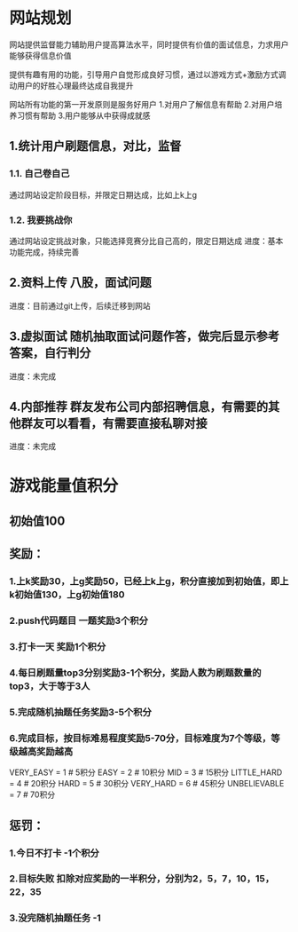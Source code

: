 # 网站规划
网站提供监督能力辅助用户提高算法水平，同时提供有价值的面试信息，力求用户能够获得信息价值

提供有趣有用的功能，引导用户自觉形成良好习惯，通过以游戏方式+激励方式调动用户的好胜心理最终达成自我提升

网站所有功能的第一开发原则是服务好用户
1.对用户了解信息有帮助
2.对用户培养习惯有帮助
3.用户能够从中获得成就感

## 1.统计用户刷题信息，对比，监督 
### 1.1. 自己卷自己
通过网站设定阶段目标，并限定日期达成，比如上k上g
### 1.2. 我要挑战你
通过网站设定挑战对象，只能选择竞赛分比自己高的，限定日期达成
进度：基本功能完成，持续完善
## 2.资料上传 八股，面试问题
进度：目前通过git上传，后续迁移到网站
## 3.虚拟面试 随机抽取面试问题作答，做完后显示参考答案，自行判分
进度：未完成
## 4.内部推荐 群友发布公司内部招聘信息，有需要的其他群友可以看看，有需要直接私聊对接
进度：未完成

# 游戏能量值积分
## 初始值100
## 奖励：
### 1.上k奖励30，上g奖励50，已经上k上g，积分直接加到初始值，即上k初始值130，上g初始值180
### 2.push代码题目 一题奖励3个积分
### 3.打卡一天 奖励1个积分
### 4.每日刷题量top3分别奖励3-1个积分，奖励人数为刷题数量的top3，大于等于3人
### 5.完成随机抽题任务奖励3-5个积分
### 6.完成目标，按目标难易程度奖励5-70分，目标难度为7个等级，等级越高奖励越高
VERY_EASY = 1  # 5积分
EASY = 2     # 10积分
MID = 3      # 15积分
LITTLE_HARD = 4  # 20积分
HARD = 5       # 30积分
VERY_HARD = 6   # 45积分
UNBELIEVABLE = 7  # 70积分

## 惩罚：
### 1.今日不打卡 -1个积分
### 2.目标失败 扣除对应奖励的一半积分，分别为2，5，7，10，15，22，35
### 3.没完随机抽题任务 -1
